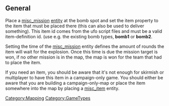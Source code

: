 ## General

Place a [misc_mission](Mapping/Entities/misc_mission "wikilink")
[entity](Mapping/Entities "wikilink") at the bomb spot and set the item
property to the item that must be placed there (this can also be used to
deliver something). This item id comes from the ufo script files and
must be a valid item-definition id. (use e.g. the existing bomb types,
**bomb1** or **bomb2**.

Setting the time of the
[misc_mission](Mapping/Entities/misc_mission "wikilink") entity defines
the amount of rounds the item will wait for the explosion. Once this
time is due the mission target is won, if no other mission is in the
map, the map is won for the team that had to place the item.

If you need an item, you should be aware that it's not enough for
skirmish or multiplayer to have this item in a campaign-only game. You
should either be aware that you are building a campaign-only-map or
place the item somewhere into the map by placing a
[misc_item](Mapping/Entities/misc_item "wikilink") entity.

[Category:Mapping](Category:Mapping "wikilink")
[Category:GameTypes](Category:GameTypes "wikilink")